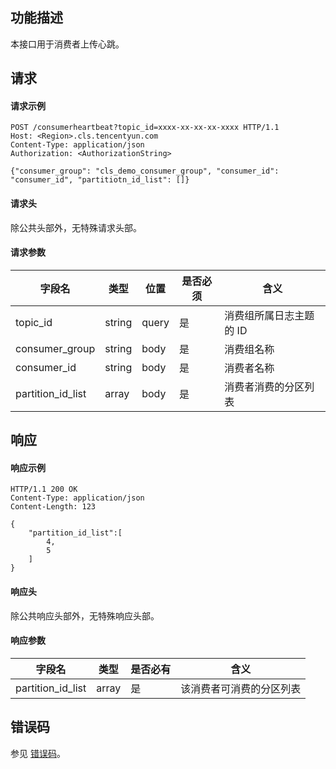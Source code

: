 ## 功能描述

本接口用于消费者上传心跳。

## 请求

#### 请求示例

```shell
POST /consumerheartbeat?topic_id=xxxx-xx-xx-xx-xxxx HTTP/1.1
Host: <Region>.cls.tencentyun.com
Content-Type: application/json
Authorization: <AuthorizationString>

{"consumer_group": "cls_demo_consumer_group", "consumer_id": "consumer_id", "partitiotn_id_list": []}
```

#### 请求头

除公共头部外，无特殊请求头部。

#### 请求参数

| 字段名            | 类型   | 位置  | 是否必须 | 含义                    |
| ----------------- | ------ | ----- | -------- | ----------------------- |
| topic_id          | string | query | 是       | 消费组所属日志主题的 ID |
| consumer_group    | string | body  | 是       | 消费组名称              |
| consumer_id       | string | body  | 是       | 消费者名称              |
| partition_id_list | array  | body  | 是       | 消费者消费的分区列表    |



## 响应

#### 响应示例

```shell
HTTP/1.1 200 OK
Content-Type: application/json
Content-Length: 123

{
    "partition_id_list":[
        4,
        5
    ]
}
```

#### 响应头

除公共响应头部外，无特殊响应头部。

#### 响应参数

| 字段名            | 类型  | 是否必有 | 含义                     |
| ----------------- | ----- | -------- | ------------------------ |
| partition_id_list | array | 是       | 该消费者可消费的分区列表 |

## 错误码

参见 [错误码](https://cloud.tencent.com/document/product/614/12402)。

